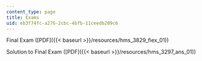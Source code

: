 ```yaml
---
content_type: page
title: Exams
uid: eb3f74fc-a276-2cbc-4bfb-11ceedb209c6
---
```


Final Exam ([PDF]({{< baseurl >}}/resources/hms_3829_fiex_01))

Solution to Final Exam ([PDF]({{< baseurl >}}/resources/hms_3297_ans_01))